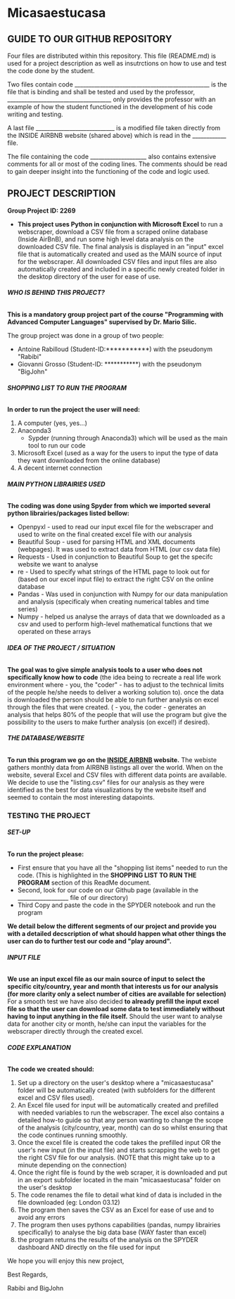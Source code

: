 # Micasaestucasa

## GUIDE TO OUR GITHUB REPOSITORY
Four files are distributed within this repository.
This file (README.md) is used for a project description as well as insutrctions on how to use and test the code done by the student.

Two files contain code ________________________________________________ is the file that is binding and shall be tested and used by the professor, _____________________________________ only provides the professor with an example of how the student functioned in the development of his code writing and testing.

A last file ____________________________ is a modified file taken directly from the INSIDE AIRBNB website (shared above) which is read in the ____________ file.

The file containing the code ____________________ also contains extensive comments for all or most of the coding lines. The comments should be read to gain deeper insight into the functioning of the code and logic used.


## PROJECT DESCRIPTION

**Group Project ID: 2269**
- **This project uses Python in conjunction with Microsoft Excel** to run a webscraper, download a CSV file from a scraped online database (Inside AirBnB),  and run some high level data analysis on the downloaded CSV file. The final analysis is displayed in an "input" excel file that is automatically created and used as the MAIN source of input for the webscraper. All downloaded CSV files and input files are also automatically created and included in a specific newly created folder in the desktop directory of the user for ease of use.


###### **WHO IS BEHIND THIS PROJECT?**

**This is a mandatory group project part of the course "Programming with Advanced Computer Languages" supervised by Dr. Mario Silic.**

The group project was done in a group of two people: 
- Antoine Rabilloud (Student-ID:***********) with the pseudonym "Rabibi"
- Giovanni Grosso (Student-ID: ***********) with the pseudonym "BigJohn"


###### **SHOPPING LIST TO RUN THE PROGRAM**

**In order to run the project the user will need:**
 1. A computer (yes, yes...)
 2. Anaconda3
     - Sypder (running through Anaconda3) which will be used as the main tool to run our code
 3. Microsoft Excel (used as a way for the users to input the type of data they want downloaded from the online database)
 4. A decent internet connection


###### **MAIN PYTHON LIBRAIRIES USED**

**The coding was done using Spyder from which we imported several python librairies/packages listed bellow:**
- Openpyxl - used to read our input excel file for the webscraper and used to write on the final created excel file with our analysis
- Beautiful Soup - used for parsing HTML and XML documents (webpages). It was used to extract data from HTML (our csv data file)
- Requests - Used in conjunction to Beautiful Soup to get the specifc website we want to analyse
- re -  Used to specify what strings of the HTML page to look out for (based on our excel input file) to extract the right CSV on the online database
- Pandas - Was used in conjunction with Numpy for our data manipulation and analysis (specificaly when creating numerical tables and time series)
- Numpy - helped us analyse the arrays of data that we downloaded as a csv and used to perform high-level mathematical functions that we operated on these arrays

###### **IDEA OF THE PROJECT / SITUATION**
**The goal was to give simple analysis tools to a user who does not specifically know how to code** (the idea being to recreate a real life work environment where - you, the "coder" - has to adjust to the technical limits of the people he/she needs to deliver a working solution to).
once the data is downloaded the person should be able to run further analysis on excel through the files that were created. ( - you, the coder - generates an analysis that helps 80% of the people that will use the program but give the possibility to the users to make further analysis (on excel!) if desired). 


###### **THE DATABASE/WEBSITE**
**To run this program we go on the [INSIDE AIRBNB](http://insideairbnb.com/get-the-data.html) website.**
The webiste gathers monthly data from AIRBNB listings all over the world. When on the website, several Excel and CSV files with different data points are available. We decide to use the "listing.csv" files for our analysis as they were identified as the best for data visualizations by the website itself and seemed to contain the most interesting datapoints. 

### **TESTING THE PROJECT**
###### **SET-UP**
**To run the project please:**
- First ensure that you have all the "shopping list items" needed to run the code. (This is highlighted in the **SHOPPING LIST TO RUN THE PROGRAM** section of this ReadMe document. 
- Second, look for our code on our Github page  (available in the __________________ file of our directory)
- Third Copy and paste the code in the SPYDER notebook and run the program

**We detail below the different segments of our project and provide you with a detailed decscription of what should happen what other things the user can do to further test our code and "play around".**

###### **INPUT FILE**
**We use an input excel file as our main source of input to select the specific city/country, year and month that interests us for our analysis (for more clarity only a select number of cities are available for selection)**
For a smooth test we have also decided **to already prefill the input excel file so that the user can download some data to test immediately without having to input anything in the file itself.** Should the user want to analyse data for another city or month, he/she can input the variables for the webscraper directly through the created excel.

###### **CODE EXPLANATION**
**The code we created should:**
1. Set up a directory on the user's desktop where a "micasaestucasa" folder will be automatically created (with subfolders for the different excel and CSV files used). 
2. An Excel file used for input will be automatically created and prefilled with needed variables to run the webscraper. The excel also contains a detailed how-to guide so that any person wanting to change the scope of the analysis (city/country, year, month) can do so whilst ensuring that the code continues running smoothly. 
3. Once the excel file is created the code takes the prefilled input OR the user's new input (in the input file) and starts scrapping the web to get the right CSV file for our analysis. (NOTE that this might take up to a minute depending on the connection)
4. Once the right file is found by the web scraper, it is downloaded and put in an export subfolder located in the main "micasaestucasa" folder on the user's desktop
5. The code renames the file to detail what kind of data is included in the file downloaded (eg: London 03.12)
6. The program then saves the CSV as an Excel for ease of use and to avoid any errors
7. The program then uses pythons capabilities (pandas, numpy librairies specifically) to analyse the big data base (WAY faster than excel)
8. the program returns the results of the analysis on the SPYDER dashboard AND directly on the file used for input


We hope you will enjoy this new project, 

Best Regards,

Rabibi and BigJohn 
